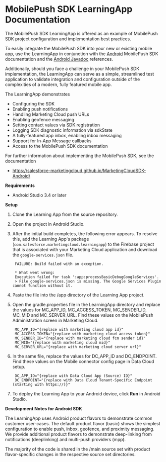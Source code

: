 # MobilePush SDK LearningApp Documentation

The MobilePush SDK LearningApp is offered as an example of MobilePush SDK project configuration and implementation best practices.

To easily integrate the MobilePush SDK into your new or existing mobile app, use the LearningApp in conjunction with the [Android](https://salesforce-marketingcloud.github.io/MarketingCloudSDK-Android/) MobilePush SDK documentation and the [Android Javadoc](https://salesforce-marketingcloud.github.io/MarketingCloudSDK-Android/docs/javadocs.html) references.

Additionally, should you face a challenge in your MobilePush SDK implementation, the LearningApp can serve as a simple, streamlined test application to validate integration and configuration outside of the complexities of a modern, fully featured mobile app.

The LearningApp demonstrates

* Configuring the SDK
* Enabling push notifications
* Handling Marketing Cloud push URLs
* Enabling geofence messaging
* Setting contact values via SDK registration
* Logging SDK diagnostic information via sdkState
* A fully-featured app inbox, enabling inbox messaging
* Support for In-App Message callbacks
* Access to the MobilePush SDK documentation

For further information about implementing the MobilePush SDK, see the documentation

* https://salesforce-marketingcloud.github.io/MarketingCloudSDK-Android/

**Requirements**

* Android Studio 3.4 or later

**Setup**

1. Clone the Learning App from the source repository.
1. Open the project in Android Studio.
1. After the initial build completes, the following error appears. To resolve this, add the Learning App's package (`com.salesforce.marketingcloud.learningapp`) to the Firebase project that is associated with your Marketing Cloud application and download the `google-services.json` file.

        FAILURE: Build failed with an exception.
    
        * What went wrong:
        Execution failed for task ':app:processBasicDebugGoogleServices'.
        > File google-services.json is missing. The Google Services Plugin cannot function without it.
       
1. Paste the file into the /app directory of the Learning App project.
1. Open the gradle.properties file in the LearningApp directory and replace the values for MC_APP_ID, MC_ACCESS_TOKEN, MC_SENDER_ID, MC_MID and MC_SERVER_URL. Find these values on the MobilePush Administration screen in Marketing Cloud.

        MC_APP_ID="{replace with marketing cloud app id}"
        MC_ACCESS_TOKEN="{replace with marketing cloud access token}"
        MC_SENDER_ID="{replace with marketing cloud fcm sender id}"
        MC_MID="{replace with marketing cloud mid}"
        MC_SERVER_URL="{replace with marketing cloud server url}"

1. In the same file, replace the values for DC_APP_ID and DC_ENDPOINT. Find these values on the Mobile connector config page in Data Cloud setup.

        DC_APP_ID="{replace with Data Cloud App (Source) ID}"
        DC_ENDPOINT="{replace with Data Cloud Tenant-Specific Endpoint (starting with https://)}"

1. To deploy the Learning App to your Android device, click **Run** in Android Studio.

**Development Notes for Android SDK** 

The LearningApp uses Android product flavors to demonstrate common customer user-cases. The default product flavor (basic) shows the simplest configuration to enable push, inbox, geofence, and proximity messaging. We provide additional product flavors to demonstrate deep-linking from notifications (deeplinking) and multi-push providers (mpp).

The majority of the code is shared in the /main source set with product flavor-specific changes in the respective source set directories.

